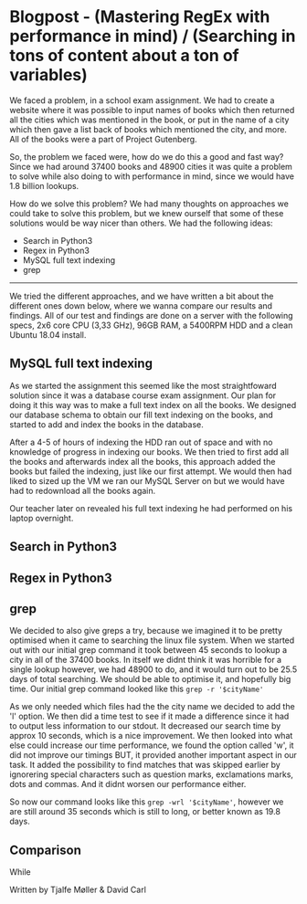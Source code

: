 # Blogpost - (Mastering RegEx with performance in mind) / (Searching in tons of content about a ton of variables)

We faced a problem, in a school exam assignment. We had to create a website where it was possible to input names of books which then returned all the cities which was mentioned in the book, or put in the name of a city which then gave a list back of books which mentioned the city, and more. All of the books were a part of Project Gutenberg.

So, the problem we faced were, how do we do this a good and fast way? Since we had around 37400 books and 48900 cities it was quite a problem to solve while also doing to with performance in mind, since we would have 1.8 billion lookups.

How do we solve this problem? We had many thoughts on approaches we could take to solve this problem, but we knew ourself that some of these solutions would be way nicer than others. We had the following ideas:

 - Search in Python3
 - Regex in Python3
 - MySQL full text indexing
 - grep

---

We tried the different approaches, and we have written a bit about the different ones down below, where we wanna compare our results and findings. All of our test and findings are done on a server with the following specs, 2x6 core CPU (3,33 GHz), 96GB RAM, a 5400RPM HDD and a clean Ubuntu 18.04 install.

## MySQL full text indexing

As we started the assignment this seemed like the most straightfoward solution since it was a database course exam assignment. Our plan for doing it this way was to make a full text index on all the books. We designed our database schema to obtain our fill text indexing on the books, and started to add and index the books in the database.

After a 4-5 of hours of indexing the HDD ran out of space and with no knowledge of progress in indexing our books. We then tried to first add all the books and afterwards index all the books, this approach added the books but failed the indexing, just like our first attempt. We would then had liked to sized up the VM we ran our MySQL Server on but we would have had to redownload all the books again.

Our teacher later on revealed his full text indexing he had performed on his laptop overnight. 

## Search in Python3



## Regex in Python3


## grep

We decided to also give greps a try, because we imagined it to be pretty optimised when it came to searching the linux file system. When we started out with our initial grep command it took between 45 seconds to lookup a city in all of the 37400 books. In itself we didnt think it was horrible for a single lookup however, we had 48900 to do, and it would turn out to be 25.5 days of total searching. We should be able to optimise it, and hopefully big time. Our initial grep command looked like this `grep -r '$cityName'`

As we only needed which files had the the city name we decided to add the 'l' option. We then did a time test to see if it made a difference since it had to output less information to our stdout. It decreased our search time by approx 10 seconds, which is a nice improvement. We then looked into what else could increase our time performance, we found the option called 'w', it did not improve our timings BUT, it provided another important aspect in our task. It added the possibility to find matches that was skipped earlier by ignorering special characters such as question marks, exclamations marks, dots and commas. And it didnt worsen our performance either. 

So now our command looks like this `grep -wrl '$cityName'`, however we are still around 35 seconds which is still to long, or better known as 19.8 days.

## Comparison
While 


Written by
Tjalfe Møller & David Carl